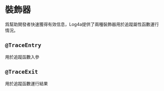 # 裝飾器

爲幫助開發者快速獲得有效信息，Log4a提供了兩種裝飾器用於追蹤屬性函數運行情況。

## `@TraceEntry`

用於追蹤函數入參

## `@TraceExit`

用於追蹤函數運行結果